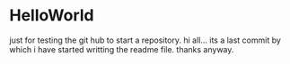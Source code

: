 # HelloWorld
just for testing the git hub to start a repository.
hi all...
its a last commit by which i have started writting the readme file. thanks anyway.
